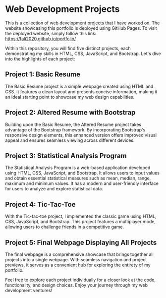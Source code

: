 # Web Development Projects

This is a collection of web development projects that I have worked on. The website showcasing this portfolio is deployed using GitHub Pages. To visit the deployed website, simply follow this link: https://fali2020.github.io/portfolio/

Within this repository, you will find five distinct projects, each demonstrating my skills in HTML, CSS, JavaScript, and Bootstrap. Let's dive into the highlights of each project:

## Project 1: Basic Resume

The Basic Resume project is a simple webpage created using HTML and CSS. It features a clean layout and presents concise information, making it an ideal starting point to showcase my web design capabilities.

## Project 2: Altered Resume with Bootstrap

Building upon the Basic Resume, the Altered Resume project takes advantage of the Bootstrap framework. By incorporating Bootstrap's responsive design elements, this enhanced version offers improved visual appeal and ensures seamless viewing across different devices.

## Project 3: Statistical Analysis Program

The Statistical Analysis Program is a web-based application developed using HTML, CSS, JavaScript, and Bootstrap. It allows users to input values and obtain essential statistical measures such as mean, median, range, maximum and minimum values. It has a modern and user-friendly interface for users to analyze and explore statistical data.

## Project 4: Tic-Tac-Toe

With the Tic-tac-toe project, I implemented the classic game using HTML, CSS, JavaScript, and Bootstrap. This project features a multiplayer mode, allowing users to challenge friends in a competitive game.

## Project 5: Final Webpage Displaying All Projects

The final webpage is a comprehensive showcase that brings together all projects into a single webpage. With seamless navigation and project previews, it serves as a convenient hub for exploring the entirety of my portfolio.

Feel free to explore each project individually for a closer look at the code, functionality, and design choices. Enjoy your journey through my web development ventures!


